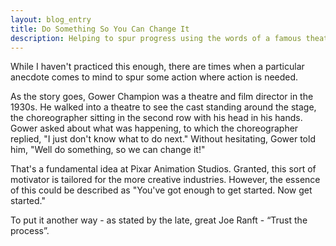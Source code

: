 ```yaml
---
layout: blog_entry
title: Do Something So You Can Change It
description: Helping to spur progress using the words of a famous theatre director
---
```

While I haven't practiced this enough, there are times when a particular anecdote comes to mind to spur some action where action is needed.

As the story goes, Gower Champion was a theatre and film director in the 1930s. He walked into a theatre to see the cast standing around the stage, the choreographer sitting in the second row with his head in his hands. Gower asked about what was happening, to which the choreographer replied, "I just don't know what to do next." Without hesitating, Gower told him, "Well do something, so we can change it!"

That's a fundamental idea at Pixar Animation Studios. Granted, this sort of motivator is tailored for the more creative industries. However, the essence of this could be described as "You've got enough to get started. Now get started."

To put it another way - as stated by the late, great Joe Ranft - “Trust the process”.
